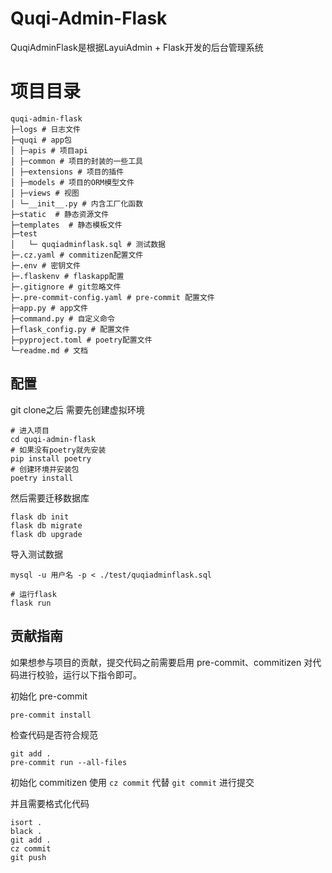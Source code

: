 # Quqi-Admin-Flask

QuqiAdminFlask是根据LayuiAdmin + Flask开发的后台管理系统

# 项目目录

```text
quqi-admin-flask
├─logs # 日志文件
├─quqi # app包
│ ├─apis # 项目api
│ ├─common # 项目的封装的一些工具
│ ├─extensions # 项目的插件
│ ├─models # 项目的ORM模型文件
│ ├─views # 视图
│ └─__init__.py # 内含工厂化函数
├─static  # 静态资源文件
├─templates  # 静态模板文件
├─test
│   └─ quqiadminflask.sql # 测试数据
├─.cz.yaml # commitizen配置文件
├─.env # 密钥文件
├─.flaskenv # flaskapp配置
├─.gitignore # git忽略文件
├─.pre-commit-config.yaml # pre-commit 配置文件
├─app.py # app文件
├─command.py # 自定义命令
├─flask_config.py # 配置文件
├─pyproject.toml # poetry配置文件
└─readme.md # 文档
```

## 配置

git clone之后
需要先创建虚拟环境

```shell
# 进入项目
cd quqi-admin-flask
# 如果没有poetry就先安装
pip install poetry
# 创建环境并安装包
poetry install
```

然后需要迁移数据库

```shell
flask db init
flask db migrate
flask db upgrade
```

导入测试数据

```shell
mysql -u 用户名 -p < ./test/quqiadminflask.sql
```

```shell
# 运行flask
flask run
```

## 贡献指南

如果想参与项目的贡献，提交代码之前需要启用 pre-commit、commitizen 对代码进行校验，运行以下指令即可。

初始化 pre-commit

```shell
pre-commit install
```

检查代码是否符合规范

```shell
git add .
pre-commit run --all-files
```

初始化 commitizen
使用 `cz commit` 代替 `git commit` 进行提交

并且需要格式化代码

```shell
isort .
black .
git add .
cz commit
git push
```